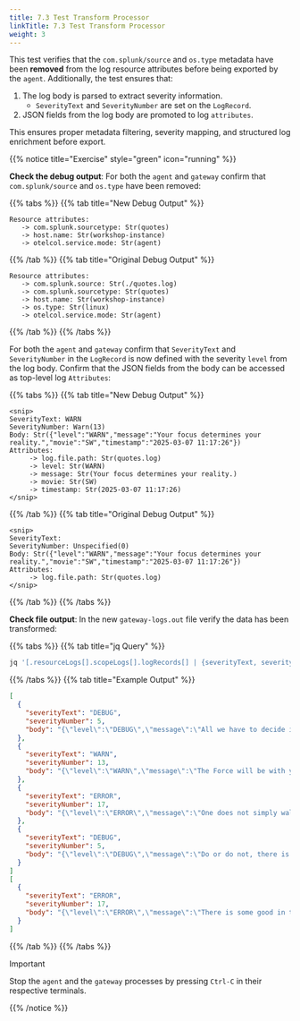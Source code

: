 ```yaml
---
title: 7.3 Test Transform Processor
linkTitle: 7.3 Test Transform Processor
weight: 3
---
```


This test verifies that the `com.splunk/source` and `os.type` metadata have been **removed** from the log resource attributes before being exported by the `agent`. Additionally, the test ensures that:  

1. The log body is parsed to extract severity information.  
   - `SeverityText` and `SeverityNumber` are set on the `LogRecord`.  
2. JSON fields from the log body are promoted to log `attributes`.  

This ensures proper metadata filtering, severity mapping, and structured log enrichment before export.

{{% notice title="Exercise" style="green" icon="running" %}}

**Check the debug output**: For both the `agent` and `gateway` confirm that `com.splunk/source` and `os.type` have been removed:

{{% tabs %}}
{{% tab title="New Debug Output" %}}

  ```text
Resource attributes:
     -> com.splunk.sourcetype: Str(quotes)
     -> host.name: Str(workshop-instance)
     -> otelcol.service.mode: Str(agent)
  ```

{{% /tab %}}
{{% tab title="Original Debug Output" %}}

  ```text
Resource attributes:
     -> com.splunk.source: Str(./quotes.log)
     -> com.splunk.sourcetype: Str(quotes)
     -> host.name: Str(workshop-instance)
     -> os.type: Str(linux)
     -> otelcol.service.mode: Str(agent)
  ```

{{% /tab %}}
{{% /tabs %}}

For both the `agent` and `gateway` confirm that `SeverityText` and `SeverityNumber` in the `LogRecord` is now defined with the severity `level` from the log body. Confirm that the JSON fields from the body can be accessed as top-level log `Attributes`:

{{% tabs %}}
{{% tab title="New Debug Output" %}}

```text
<snip>
SeverityText: WARN
SeverityNumber: Warn(13)
Body: Str({"level":"WARN","message":"Your focus determines your reality.","movie":"SW","timestamp":"2025-03-07 11:17:26"})
Attributes:
     -> log.file.path: Str(quotes.log)
     -> level: Str(WARN)
     -> message: Str(Your focus determines your reality.)
     -> movie: Str(SW)
     -> timestamp: Str(2025-03-07 11:17:26)
</snip>
```

{{% /tab %}}
{{% tab title="Original Debug Output" %}}

```text
<snip>
SeverityText:
SeverityNumber: Unspecified(0)
Body: Str({"level":"WARN","message":"Your focus determines your reality.","movie":"SW","timestamp":"2025-03-07 11:17:26"})
Attributes:
     -> log.file.path: Str(quotes.log)
</snip>
```

{{% /tab %}}
{{% /tabs %}}

**Check file output**: In the new `gateway-logs.out` file verify the data has been transformed:

{{% tabs %}}
{{% tab title="jq Query" %}}

```bash
jq '[.resourceLogs[].scopeLogs[].logRecords[] | {severityText, severityNumber, body: .body.stringValue}]' gateway-logs.out
```

{{% /tabs %}}
{{% tab title="Example Output" %}}

```json
[
  {
    "severityText": "DEBUG",
    "severityNumber": 5,
    "body": "{\"level\":\"DEBUG\",\"message\":\"All we have to decide is what to do with the time that is given us.\",\"movie\":\"LOTR\",\"timestamp\":\"2025-03-07 11:56:29\"}"
  },
  {
    "severityText": "WARN",
    "severityNumber": 13,
    "body": "{\"level\":\"WARN\",\"message\":\"The Force will be with you. Always.\",\"movie\":\"SW\",\"timestamp\":\"2025-03-07 11:56:29\"}"
  },
  {
    "severityText": "ERROR",
    "severityNumber": 17,
    "body": "{\"level\":\"ERROR\",\"message\":\"One does not simply walk into Mordor.\",\"movie\":\"LOTR\",\"timestamp\":\"2025-03-07 11:56:29\"}"
  },
  {
    "severityText": "DEBUG",
    "severityNumber": 5,
    "body": "{\"level\":\"DEBUG\",\"message\":\"Do or do not, there is no try.\",\"movie\":\"SW\",\"timestamp\":\"2025-03-07 11:56:29\"}"
  }
]
[
  {
    "severityText": "ERROR",
    "severityNumber": 17,
    "body": "{\"level\":\"ERROR\",\"message\":\"There is some good in this world, and it's worth fighting for.\",\"movie\":\"LOTR\",\"timestamp\":\"2025-03-07 11:56:29\"}"
  }
]
```

{{% /tab %}}
{{% /tabs %}}

> [!IMPORTANT]
> Stop the `agent` and the `gateway` processes by pressing `Ctrl-C` in their respective terminals.

{{% /notice %}}
